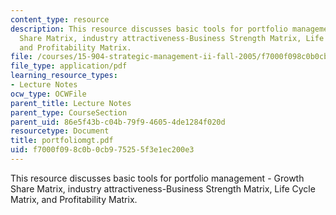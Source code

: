 ```yaml
---
content_type: resource
description: This resource discusses basic tools for portfolio management - Growth
  Share Matrix, industry attractiveness-Business Strength Matrix, Life Cycle Matrix,
  and Profitability Matrix.
file: /courses/15-904-strategic-management-ii-fall-2005/f7000f098c0b0cb975255f3e1ec200e3_portfoliomgt.pdf
file_type: application/pdf
learning_resource_types:
- Lecture Notes
ocw_type: OCWFile
parent_title: Lecture Notes
parent_type: CourseSection
parent_uid: 86e5f43b-c04b-79f9-4605-4de1284f020d
resourcetype: Document
title: portfoliomgt.pdf
uid: f7000f09-8c0b-0cb9-7525-5f3e1ec200e3
---
```

This resource discusses basic tools for portfolio management - Growth Share Matrix, industry attractiveness-Business Strength Matrix, Life Cycle Matrix, and Profitability Matrix.

